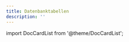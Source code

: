 ```yaml
---
title: Datenbanktabellen
description: ''
---
```


import DocCardList from '@theme/DocCardList';

<DocCardList />
